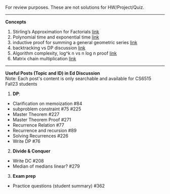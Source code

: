 For review purposes. These are not solutions for HW/Project/Quiz.

---------------------------------------------------------------
**Concepts**<br>
1. Stirling’s Approximation for Factorials [link](https://towardsdatascience.com/stirlings-approximation-for-factorials-proof-and-applications-c058418e42db)
2. Polynomial time and exponential time [link](https://stackoverflow.com/questions/4317414/polynomial-time-and-exponential-time)
3. inductive proof for summing a general geometric series [link](https://math.stackexchange.com/questions/22599/how-to-prove-a-formula-for-the-sum-of-powers-of-2-by-induction)
4. backtracking vs DP discussion [link](https://stackoverflow.com/questions/3592943/difference-between-back-tracking-and-dynamic-programming?answertab=modifieddesc#tab-top)
5. Algorithm complexity, log^k n vs n log n proof [link](https://stackoverflow.com/questions/19986407/algorithm-complexity-logk-n-vs-n-log-n)
6. Matrix chain multiplication [link](https://en.wikipedia.org/wiki/Matrix_chain_multiplication)


---------------------------------------------------------------
**Useful Posts (Topic and ID) in Ed Discussion**<br>
Note:  Each post's content is only searchable and available for CS6515 Fall23 students
1. <b>DP</b>: 
  - Clarification on memoization #84 
  - subproblem constraint #75 #225
  - Master Theorem #227
  - Master Theorem Proof #271
  - Recurrence Relation #77
  - Recurrence and recursion #89 
  - Solving Recurrences #226
  - Write DP #76
2. <b>Divide & Conquer</b>
  - Write DC #208
  - Median of medians linear? #279

3. <b>Exam prep</b>
  - Practice questions (student summary) #362

